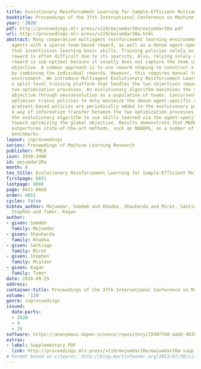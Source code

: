```yaml
---
title: Evolutionary Reinforcement Learning for Sample-Efficient Multiagent Coordination
booktitle: Proceedings of the 37th International Conference on Machine Learning
year: '2020'
pdf: http://proceedings.mlr.press/v119/majumdar20a/majumdar20a.pdf
url: http://proceedings.mlr.press/v119/majumdar20a.html
abstract: Many cooperative multiagent reinforcement learning environments provide
  agents with a sparse team-based reward, as well as a dense agent-specific reward
  that incentivizes learning basic skills. Training policies solely on the team-based
  reward is often difficult due to its sparsity. Also, relying solely on the agent-specific
  reward is sub-optimal because it usually does not capture the team coordination
  objective. A common approach is to use reward shaping to construct a proxy reward
  by combining the individual rewards. However, this requires manual tuning for each
  environment. We introduce Multiagent Evolutionary Reinforcement Learning (MERL),
  a split-level training platform that handles the two objectives separately through
  two optimization processes. An evolutionary algorithm maximizes the sparse team-based
  objective through neuroevolution on a population of teams. Concurrently, a gradient-based
  optimizer trains policies to only maximize the dense agent-specific rewards. The
  gradient-based policies are periodically added to the evolutionary population as
  a way of information transfer between the two optimization processes. This enables
  the evolutionary algorithm to use skills learned via the agent-specific rewards
  toward optimizing the global objective. Results demonstrate that MERL significantly
  outperforms state-of-the-art methods, such as MADDPG, on a number of difficult coordination
  benchmarks.
layout: inproceedings
series: Proceedings of Machine Learning Research
publisher: PMLR
issn: 2640-3498
id: majumdar20a
month: 0
tex_title: Evolutionary Reinforcement Learning for Sample-Efficient Multiagent Coordination
firstpage: 6651
lastpage: 6660
page: 6651-6660
order: 6651
cycles: false
bibtex_author: Majumdar, Somdeb and Khadka, Shauharda and Miret, Santiago and Mcaleer,
  Stephen and Tumer, Kagan
author:
- given: Somdeb
  family: Majumdar
- given: Shauharda
  family: Khadka
- given: Santiago
  family: Miret
- given: Stephen
  family: Mcaleer
- given: Kagan
  family: Tumer
date: 2020-09-29
address: 
container-title: Proceedings of the 37th International Conference on Machine Learning
volume: '119'
genre: inproceedings
issued:
  date-parts:
  - 2020
  - 9
  - 29
software: https://anonymous.4open.science/repository/1590ffb0-aa6b-4838-9d59-ae20cdd8df11/README.md
extras:
- label: Supplementary PDF
  link: http://proceedings.mlr.press/v119/majumdar20a/majumdar20a-supp.pdf
# Format based on citeproc: http://blog.martinfenner.org/2013/07/30/citeproc-yaml-for-bibliographies/
---
```

